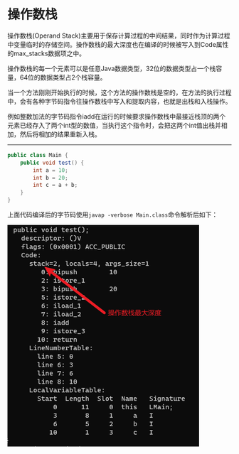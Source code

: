 # 操作数栈

操作数栈(Operand Stack)主要用于保存计算过程的中间结果，同时作为计算过程中变量临时的存储空间。操作数栈的最大深度也在编译的时候被写入到Code属性的max_stacks数据项之中。

操作数栈的每一个元素可以是任意Java数据类型，32位的数据类型占一个栈容量，64位的数据类型占2个栈容量。

当一个方法刚刚开始执行的时候，这个方法的操作数栈是空的，在方法的执行过程中，会有各种字节码指令往操作数栈中写入和提取内容，也就是出栈和入栈操作。

例如整数加法的字节码指令iadd在运行的时候要求操作数栈中最接近栈顶的两个元素已经存入了两个int型的数值，当执行这个指令时，会把这两个int值出栈并相加，然后将相加的结果重新入栈。

---

```java
public class Main {
    public void test() {
        int a = 10;
        int b = 20;
        int c = a + b;
    }
}
```

上面代码编译后的字节码使用`javap -verbose Main.class`命令解析后如下：

![](./img/stack0.png)
